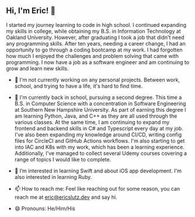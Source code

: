 ## Hi, I'm Eric! 👋

I started my journey learning to code in high school.  I continued expanding my skills in college, while obtaining my B.S. in Information Technology at Oakland University.  However, after graduating I took a job that didn't need any programming skills. After ten years, needing a career change, I had an opportunity to go through a coding bootcamp at my work.  I had forgotten how much I enjoyed the challenges and problem solving that came with programming.  I now have a job as a software engineer and am continuing to grow and learn new skills.

- 🔭 I'm not currently working on any personal projects.  Between work, school, and trying to have a life, it's hard to find time.

- 🌱 I'm currently back in school, pursuing a second degree.  This time a B.S. in Computer Science with a concentration in Software Engineering at Southern New Hampshire University.  As part of earning this degree I am learning Python, Java, and C++ as they are all used through the various classes.  At the same time, I am continuing to expand my frontend and backend skills in C# and Typescript every day at my job.  I've also been expanding my knowledge around CI/CD, writing config files for CircleCI and GitHub Actions workflows.  I'm also starting to get into IAC and K8s with my work, which has been a learning experience.  Additionally, I've managed to collect several Udemy courses covering a range of topics I would like to complete.

- 👀 I’m interested in learning Swift and about iOS app development.  I'm also interested in learning Ruby.

- 📫 How to reach me: Feel like reaching out for some reason, you can reach me at [eric@ericslutz.dev](mailto:eric@ericslutz.dev) and say hi.

- 😄 Pronouns: He/Him/His
<!--
***

![Top Languages Card](https://github-readme-stats.vercel.app/api/top-langs/?username=eslutz&langs_count=8&layout=compact)-->
<!--https://github.com/anuraghazra/github-readme-stats-->
<!--
**eslutz/eslutz** is a ✨ _special_ ✨ repository because its `README.md` (this file) appears on your GitHub profile.

Here are some ideas to get you started:

- 🔭 I’m currently working on ...
- 🌱 I’m currently learning ...
- 👯 I’m looking to collaborate on ...
- 🤔 I’m looking for help with ...
- 💬 Ask me about ...
- 📫 How to reach me: ...
- 😄 Pronouns: ...
- ⚡ Fun fact: ...
-->
